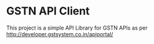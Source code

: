 # GSTN API Client
This project is a simple API Library for GSTN APIs as per http://developer.gstsystem.co.in/apiportal/

